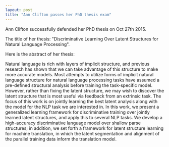```yaml
---
layout: post
title: "Ann Clifton passes her PhD thesis exam"
---
```


Ann Clifton successfully defended her PhD thesis on Oct 27th 2015. 

The title of her thesis: "Discriminative Learning Over Latent Structures for Natural Language Processing".

Here is the abstract of her thesis:

Natural language is rich with layers of implicit structure, and
previous research has shown that we can take advantage of this
structure to make more accurate models. Most attempts to utilize
forms of implicit natural language structure for natural language
processing tasks have assumed a pre-defined structural analysis
before training the task-specific model. However, rather than fixing
the latent structure, we may wish to discover the latent structure
that is most useful via feedback from an extrinsic task. The focus
of this work is on jointly learning the best latent analysis along
with the model for the NLP task we are interested in.  In this work,
we present a generalized learning framework for discriminative
training over jointly learned latent structures, and apply this to
several NLP tasks. We develop a high-accuracy discriminative language
model over shallow parse structures; in addition, we set forth a
framework for latent structure learning for machine translation,
in which the latent segmentation and alignment of the parallel
training data inform the translation model.

